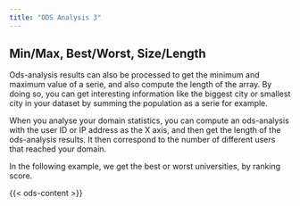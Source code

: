 ```yaml
---
title: "ODS Analysis 3"
---
```



## Min/Max, Best/Worst, Size/Length

Ods-analysis results can also be processed to get the minimum and maximum value of a serie, and also compute the length of the array. By doing so, you can get interesting information like the biggest city or smallest city in your dataset by summing the population as a serie for example.

When you analyse your domain statistics, you can compute an ods-analysis with the user ID or IP address as the X axis, and then get the length of the ods-analysis results. It then correspond to the number of different users that reached your domain.

In the following example, we get the best or worst universities, by ranking score.


{{< ods-content >}}